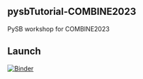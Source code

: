 ## pysbTutorial-COMBINE2023
PySB workshop for COMBINE2023

## Launch
[![Binder](https://mybinder.org/badge_logo.svg)](https://mybinder.org/v2/gh/mustafaozen/IGPQBio_workshop.git/main)
